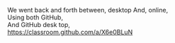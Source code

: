 <!-- This is an HTML comment, which can be used to embed hidden text in a Markdown file. -->
<!-- In the lines that follow, use Markdown to describe the purpose of this tutorial and provide a link back to the original GitHub.md file on GitHub. Don't just write unformatted text, use Markdown to structure your document.  -->

We went back and forth between,
desktop And, online,  
Using both GitHub,  
And GitHub desk top,  
https://classroom.github.com/a/X6e0BLuN
